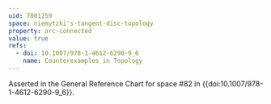 ```yaml
---
uid: T001259
space: niemytzki's-tangent-disc-topology
property: arc-connected
value: true
refs:
  - doi: 10.1007/978-1-4612-6290-9_6
    name: Counterexamples in Topology
---
```

Asserted in the General Reference Chart for space #82 in
{{doi:10.1007/978-1-4612-6290-9_6}}.
